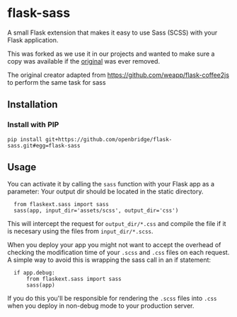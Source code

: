 flask-sass
==========

A small Flask extension that makes it easy to use Sass (SCSS) with your Flask application.

This was forked as we use it in our projects and wanted to make sure a copy was available if the [original](https://github.com/imiric/flask-sass) was ever removed.


The original creator adapted from https://github.com/weapp/flask-coffee2js to perform the same task for sass


## Installation

### Install with PIP

    pip install git+https://github.com/openbridge/flask-sass.git#egg=flask-sass


## Usage

You can activate it by calling the ``sass`` function with your Flask app as a parameter:
Your output dir should be located in the static directory.

      from flaskext.sass import sass
      sass(app, input_dir='assets/scss', output_dir='css')

This will intercept the request for ``output_dir/*.css`` and compile the file if it is
necesary using the files from ``input_dir/*.scss``.

When you deploy your app you might not want to accept the overhead of checking
the modification time of your ``.scss`` and ``.css`` files on each request. A
simple way to avoid this is wrapping the sass call in an if statement:

      if app.debug:
          from flaskext.sass import sass
          sass(app)
          
If you do this you'll be responsible for rendering the ``.scss`` files into
``.css`` when you deploy in non-debug mode to your production server.
